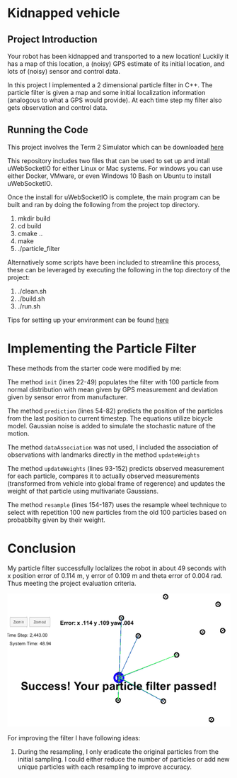 # Kidnapped vehicle


## Project Introduction
Your robot has been kidnapped and transported to a new location! Luckily it has a map of this location, a (noisy) GPS estimate of its initial location, and lots of (noisy) sensor and control data.

In this project I implemented a 2 dimensional particle filter in C++. The particle filter is given a map and some initial localization information (analogous to what a GPS would provide). At each time step my filter also gets observation and control data. 

## Running the Code
This project involves the Term 2 Simulator which can be downloaded [here](https://github.com/udacity/self-driving-car-sim/releases)

This repository includes two files that can be used to set up and intall uWebSocketIO for either Linux or Mac systems. For windows you can use either Docker, VMware, or even Windows 10 Bash on Ubuntu to install uWebSocketIO.

Once the install for uWebSocketIO is complete, the main program can be built and ran by doing the following from the project top directory.

1. mkdir build
2. cd build
3. cmake ..
4. make
5. ./particle_filter

Alternatively some scripts have been included to streamline this process, these can be leveraged by executing the following in the top directory of the project:

1. ./clean.sh
2. ./build.sh
3. ./run.sh

Tips for setting up your environment can be found [here](https://classroom.udacity.com/nanodegrees/nd013/parts/40f38239-66b6-46ec-ae68-03afd8a601c8/modules/0949fca6-b379-42af-a919-ee50aa304e6a/lessons/f758c44c-5e40-4e01-93b5-1a82aa4e044f/concepts/23d376c7-0195-4276-bdf0-e02f1f3c665d)

# Implementing the Particle Filter

These methods from the starter code were modified by me:

The method ```init``` (lines 22-49) populates the filter with 100 particle from normal distribution with mean given by GPS measurement and deviation given by sensor error from manufacturer.

The method ```prediction``` (lines 54-82) predicts the position of the particles from the last position to current timestep. The equations utilize bicycle model. Gaussian noise is added to simulate the stochastic nature of the motion.

The method ```dataAssociation``` was not used, I included the association of observations with landmarks directly in the method ```updateWeights```

The method ```updateWeights``` (lines 93-152) predicts observed measurement for each particle, compares it to actually observed measurements (transformed from vehicle into global frame of regerence) and updates the weight of that particle using multivariate Gaussians.

The method ```resample``` (lines 154-187) uses the resample wheel technique to select with repetition 100 new particles from the old 100 particles based on probabbilty given by their weight. 



# Conclusion

My particle filter successfully loclalizes the robot in about 49 seconds with x position error of 0.114 m, y error of 0.109 m and theta error of 0.004 rad. Thus meeting the project evaluation criteria.

![success](./img/success.png "success")

For improving the filter I have following ideas:

1. During the resampling, I only eradicate the original particles from the initial sampling. I could either reduce the number of particles or add new unique particles with each resampling to improve accuracy. 
